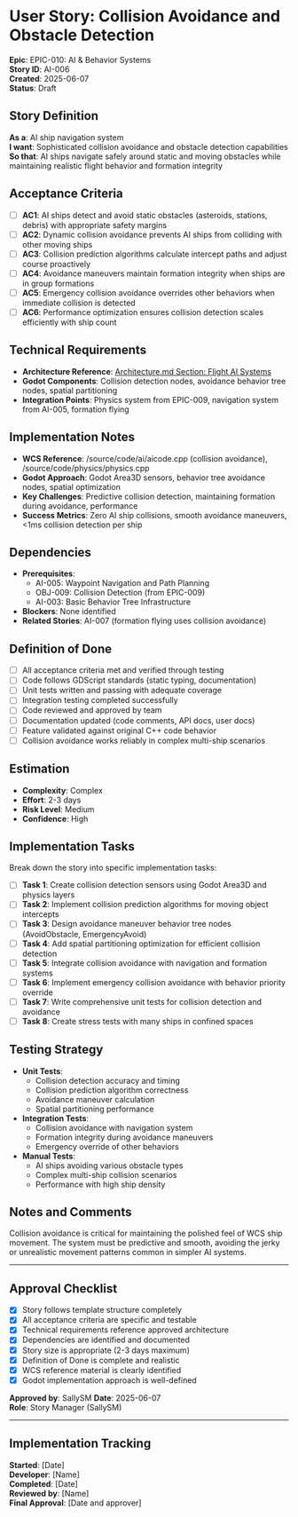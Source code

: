 # User Story: Collision Avoidance and Obstacle Detection

**Epic**: EPIC-010: AI & Behavior Systems  
**Story ID**: AI-006  
**Created**: 2025-06-07  
**Status**: Draft

## Story Definition
**As a**: AI ship navigation system  
**I want**: Sophisticated collision avoidance and obstacle detection capabilities  
**So that**: AI ships navigate safely around static and moving obstacles while maintaining realistic flight behavior and formation integrity

## Acceptance Criteria
- [ ] **AC1**: AI ships detect and avoid static obstacles (asteroids, stations, debris) with appropriate safety margins
- [ ] **AC2**: Dynamic collision avoidance prevents AI ships from colliding with other moving ships
- [ ] **AC3**: Collision prediction algorithms calculate intercept paths and adjust course proactively  
- [ ] **AC4**: Avoidance maneuvers maintain formation integrity when ships are in group formations
- [ ] **AC5**: Emergency collision avoidance overrides other behaviors when immediate collision is detected
- [ ] **AC6**: Performance optimization ensures collision detection scales efficiently with ship count

## Technical Requirements
- **Architecture Reference**: [Architecture.md Section: Flight AI Systems](../docs/EPIC-010-ai-behavior-systems/architecture.md#flight-ai-systems)
- **Godot Components**: Collision detection nodes, avoidance behavior tree nodes, spatial partitioning
- **Integration Points**: Physics system from EPIC-009, navigation system from AI-005, formation flying

## Implementation Notes
- **WCS Reference**: /source/code/ai/aicode.cpp (collision avoidance), /source/code/physics/physics.cpp
- **Godot Approach**: Godot Area3D sensors, behavior tree avoidance nodes, spatial optimization
- **Key Challenges**: Predictive collision detection, maintaining formation during avoidance, performance
- **Success Metrics**: Zero AI ship collisions, smooth avoidance maneuvers, <1ms collision detection per ship

## Dependencies
- **Prerequisites**: 
  - AI-005: Waypoint Navigation and Path Planning
  - OBJ-009: Collision Detection (from EPIC-009)
  - AI-003: Basic Behavior Tree Infrastructure
- **Blockers**: None identified
- **Related Stories**: AI-007 (formation flying uses collision avoidance)

## Definition of Done
- [ ] All acceptance criteria met and verified through testing
- [ ] Code follows GDScript standards (static typing, documentation)
- [ ] Unit tests written and passing with adequate coverage
- [ ] Integration testing completed successfully
- [ ] Code reviewed and approved by team
- [ ] Documentation updated (code comments, API docs, user docs)
- [ ] Feature validated against original C++ code behavior
- [ ] Collision avoidance works reliably in complex multi-ship scenarios

## Estimation
- **Complexity**: Complex
- **Effort**: 2-3 days
- **Risk Level**: Medium
- **Confidence**: High

## Implementation Tasks
Break down the story into specific implementation tasks:
- [ ] **Task 1**: Create collision detection sensors using Godot Area3D and physics layers
- [ ] **Task 2**: Implement collision prediction algorithms for moving object intercepts
- [ ] **Task 3**: Design avoidance maneuver behavior tree nodes (AvoidObstacle, EmergencyAvoid)
- [ ] **Task 4**: Add spatial partitioning optimization for efficient collision detection
- [ ] **Task 5**: Integrate collision avoidance with navigation and formation systems
- [ ] **Task 6**: Implement emergency collision avoidance with behavior priority override
- [ ] **Task 7**: Write comprehensive unit tests for collision detection and avoidance
- [ ] **Task 8**: Create stress tests with many ships in confined spaces

## Testing Strategy
- **Unit Tests**: 
  - Collision detection accuracy and timing
  - Collision prediction algorithm correctness
  - Avoidance maneuver calculation
  - Spatial partitioning performance
- **Integration Tests**: 
  - Collision avoidance with navigation system
  - Formation integrity during avoidance maneuvers
  - Emergency override of other behaviors
- **Manual Tests**: 
  - AI ships avoiding various obstacle types
  - Complex multi-ship collision scenarios
  - Performance with high ship density

## Notes and Comments
Collision avoidance is critical for maintaining the polished feel of WCS ship movement. The system must be predictive and smooth, avoiding the jerky or unrealistic movement patterns common in simpler AI systems.

---

## Approval Checklist
- [x] Story follows template structure completely
- [x] All acceptance criteria are specific and testable
- [x] Technical requirements reference approved architecture
- [x] Dependencies are identified and documented
- [x] Story size is appropriate (2-3 days maximum)
- [x] Definition of Done is complete and realistic
- [x] WCS reference material is clearly identified
- [x] Godot implementation approach is well-defined

**Approved by**: SallySM **Date**: 2025-06-07  
**Role**: Story Manager (SallySM)

---

## Implementation Tracking
**Started**: [Date]  
**Developer**: [Name]  
**Completed**: [Date]  
**Reviewed by**: [Name]  
**Final Approval**: [Date and approver]